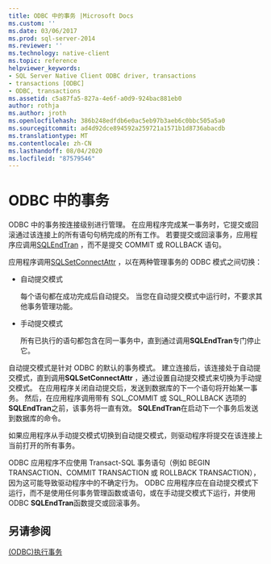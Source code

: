 ```yaml
---
title: ODBC 中的事务 |Microsoft Docs
ms.custom: ''
ms.date: 03/06/2017
ms.prod: sql-server-2014
ms.reviewer: ''
ms.technology: native-client
ms.topic: reference
helpviewer_keywords:
- SQL Server Native Client ODBC driver, transactions
- transactions [ODBC]
- ODBC, transactions
ms.assetid: c5a87fa5-827a-4e6f-a0d9-924bac881eb0
author: rothja
ms.author: jroth
ms.openlocfilehash: 386b248edfdb6e0ac5eb97b3aeb6c0bbc505a5a0
ms.sourcegitcommit: ad4d92dce894592a259721a1571b1d8736abacdb
ms.translationtype: MT
ms.contentlocale: zh-CN
ms.lasthandoff: 08/04/2020
ms.locfileid: "87579546"
---
```

# <a name="transactions-in-odbc"></a>ODBC 中的事务
  ODBC 中的事务按连接级别进行管理。 在应用程序完成某一事务时，它提交或回滚通过该连接上的所有语句句柄完成的所有工作。 若要提交或回滚事务，应用程序应调用[SQLEndTran](../../native-client-odbc-api/sqlendtran.md) ，而不是提交 COMMIT 或 ROLLBACK 语句。  
  
 应用程序调用[SQLSetConnectAttr](../../native-client-odbc-api/sqlsetconnectattr.md) ，以在两种管理事务的 ODBC 模式之间切换：  
  
-   自动提交模式  
  
     每个语句都在成功完成后自动提交。 当您在自动提交模式中运行时，不要求其他事务管理功能。  
  
-   手动提交模式  
  
     所有已执行的语句都包含在同一事务中，直到通过调用**SQLEndTran**专门停止它。  
  
 自动提交模式是针对 ODBC 的默认的事务模式。 建立连接后，该连接处于自动提交模式，直到调用**SQLSetConnectAttr** ，通过设置自动提交模式来切换为手动提交模式。 在应用程序关闭自动提交后，发送到数据库的下一个语句将开始某一事务。 然后，在应用程序调用带有 SQL_COMMIT 或 SQL_ROLLBACK 选项的**SQLEndTran**之前，该事务将一直有效。 **SQLEndTran**在启动下一个事务后发送到数据库的命令。  
  
 如果应用程序从手动提交模式切换到自动提交模式，则驱动程序将提交在该连接上当前打开的所有事务。  
  
 ODBC 应用程序不应使用 Transact-SQL 事务语句（例如 BEGIN TRANSACTION、COMMIT TRANSACTION 或 ROLLBACK TRANSACTION），因为这可能导致驱动程序中的不确定行为。 ODBC 应用程序应在自动提交模式下运行，而不是使用任何事务管理函数或语句，或在手动提交模式下运行，并使用 ODBC **SQLEndTran**函数提交或回滚事务。  
  
## <a name="see-also"></a>另请参阅  
 [&#40;ODBC&#41;执行事务](../../../database-engine/dev-guide/performing-transactions-odbc.md)  
  
  
